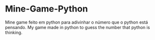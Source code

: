# Mine-Game-Python
Mine game feito em python para adivinhar o número que o python está pensando.
My game made in python to guess the number that python is thinking.
